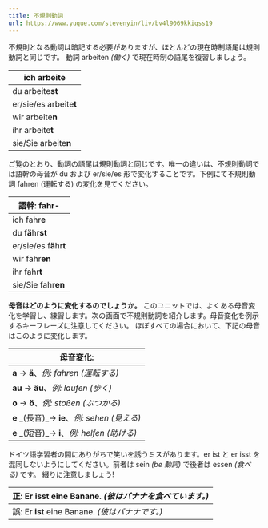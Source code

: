 ```yaml
---
title: 不規則動詞
url: https://www.yuque.com/stevenyin/liv/bv4l9069kkiqss19
---
```


不規則となる動詞は暗記する必要がありますが、ほとんどの現在時制語尾は規則動詞と同じです。
動詞 arbeiten *(働く)* で現在時制の語尾を復習しましょう。

| ich arbeit**e** |
| --- |
| du arbeite**st** |
| er/sie/es arbeite**t** |
| wir arbeite**n** |
| ihr arbeite**t** |
| sie/Sie arbeite**n** |

ご覧のとおり、動詞の語尾は規則動詞と同じです。唯一の違いは、不規則動詞では語幹の母音が du および er/sie/es 形で変化することです。下例にて不規則動詞 fahren (運転する) の変化を見てください。

| **語幹:** fahr- |
| --- |
| ich fahr**e** |
| du f**ä**hr**st** |
| er/sie/es f**ä**hr**t** |
| wir fahr**en** |
| ihr fahr**t** |
| sie/Sie fahr**en** |

**母音はどのように変化するのでしょうか。**
このユニットでは、よくある母音変化を学習し、練習します。次の画面で不規則動詞を紹介します。母音変化を例示するキーフレーズに注意してください。
ほぼすべての場合において、下記の母音はこのように変化します。

| **母音変化:** |
| --- |
| **a** → **ä**、*例: fahren (運転する)* |
| **au** → **äu**、*例: laufen (歩く)* |
| **o** → **ö**、*例: stoßen (ぶつかる)* |
| **e** \_(長音)\_→ **ie**、*例: sehen (見える)* |
| **e** \_(短音)\_→ **i**、*例: helfen (助ける)* |

ドイツ語学習者の間にありがちで笑いを誘うミスがあります。er ist と er isst を混同しないようにしてください。前者は sein *(be 動詞)* で後者は essen *(食べる)* です。
綴りに注意しましょう!

| 正: Er **isst** eine Banane. *(彼はバナナを食べています。)* |
| --- |
| 誤: Er **ist** eine Banane. *(彼はバナナです。)* |
